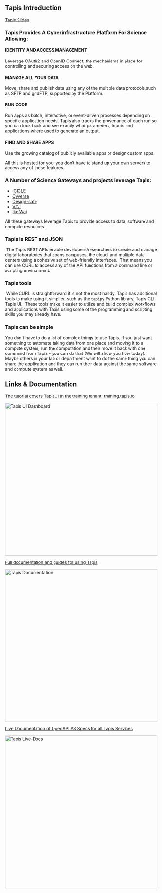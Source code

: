 ## Tapis Introduction

[Tapis Slides](https://docs.google.com/presentation/d/17ey19-B8VQIqr2kf427Hrlvd9fuS3MXuN0m0WgQBxn4)
​
### Tapis Provides A Cyberinfrastructure Platform For Science Allowing:
#### IDENTITY AND ACCESS MANAGEMENT
Leverage OAuth2 and OpenID Connect, the mechanisms in place for controlling and securing access on the web.

#### MANAGE ALL YOUR DATA
Move, share and publish data using any of the multiple data protocols,such as SFTP and gridFTP, supported by the Platform. 

#### RUN CODE
Run apps as batch, interactive, or event-driven processes depending on specific application needs.  Tapis also tracks the provenance of each run so you can look back and see exactly what parameters, inputs and applications where used to generate an output.

#### FIND AND SHARE APPS
Use the growing catalog of publicly available apps or design custom apps.
​

All this is hosted for you, you don't have to stand up your own servers to access any of these features.

### A Number of Science Gateways and projects leverage Tapis:

* [ICICLE](https://icicle.osu.edu)
* [Cyverse](https://cyerse.org)
* [Design-safe](https://www.designsafe-ci.org/#!#research)
* [VDJ](https://vdjserver.org/)
* [Ike Wai](ikewai.org)

All these gateways leverage Tapis to provide access to data, software and compute resources.
​
### Tapis is REST and JSON
​
The Tapis REST APIs enable developers/researchers to create and manage digital laboratories that spans campuses, the cloud, and multiple data centers using a cohesive set of web-friendly interfaces. 
​
That means you can use CURL to access any of the API functions from a command line or scripting environment.
​
### Tapis tools
​
While CURL is straightforward it is not the most handy. Tapis has additional tools to make using it simplier, such as the `tapipy` Python library, Tapis CLI, Tapis UI.
​
These tools make it easier to utilize and build complex workflows and applications with Tapis using some of the programming and scripting skills you may already have.

### Tapis can be simple

You don't have to do a lot of complex things to use Tapis.  If you just want something to automate taking data from one place and moving it to a compute system, run the computation and then move it back with one command from Tapis - you can do that (We will show you how today).  Maybe others in your lab or department want to do the same thing you can share the application and they can run their data against the same software and compute system as well.
​

## Links & Documentation
[The tutorial covers TapisUI in the training tenant: training.tapis.io](https://training.tapis.io)

<img src="/tutorials/assets/tapisui_home.png" alt="Tapis UI Dashboard" width="500">

[Full documentation and guides for using Tapis](https://tapis.readthedocs.io/en/latest)

<img src="/tutorials/assets/docs.png" alt="Tapis Documentation" width="500">

[Live Documentation of OpenAPI V3 Specs for all Tapis Services](https://tapis-project.github.io/live-docs)

<img src="/tutorials/assets/livedocs.png" alt="Tapis Live-Docs" width="500">